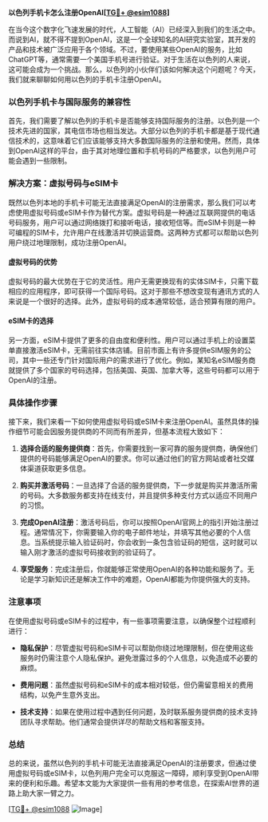 **以色列手机卡怎么注册OpenAI[[TG💪+ @esim1088](https://t.me/s/esim1088)]**

在当今这个数字化飞速发展的时代，人工智能（AI）已经深入到我们的生活之中。而说到AI，就不得不提到OpenAI，这是一个全球知名的AI研究实验室，其开发的产品和技术被广泛应用于各个领域。不过，要使用某些OpenAI的服务，比如ChatGPT等，通常需要一个美国手机号进行验证。对于生活在以色列的人来说，这可能会成为一个挑战。那么，以色列的小伙伴们该如何解决这个问题呢？今天，我们就来聊聊如何用以色列的手机卡注册OpenAI。

### 以色列手机卡与国际服务的兼容性

首先，我们需要了解以色列的手机卡是否能够支持国际服务的注册。以色列是一个技术先进的国家，其电信市场也相当发达。大部分以色列的手机卡都是基于现代通信技术的，这意味着它们应该能够支持大多数国际服务的注册和使用。然而，具体到OpenAI这样的平台，由于其对地理位置和手机号码的严格要求，以色列用户可能会遇到一些限制。

### 解决方案：虚拟号码与eSIM卡

既然以色列本地的手机卡可能无法直接满足OpenAI的注册需求，那么我们可以考虑使用虚拟号码或eSIM卡作为替代方案。虚拟号码是一种通过互联网提供的电话号码服务，用户可以通过网络拨打和接听电话，接收短信等。而eSIM卡则是一种可编程的SIM卡，允许用户在线激活并切换运营商。这两种方式都可以帮助以色列用户绕过地理限制，成功注册OpenAI。

#### 虚拟号码的优势

虚拟号码的最大优势在于它的灵活性。用户无需更换现有的实体SIM卡，只需下载相应的应用程序，即可获得一个国际号码。这对于那些不想改变现有通讯方式的人来说是一个很好的选择。此外，虚拟号码的成本通常较低，适合预算有限的用户。

#### eSIM卡的选择

另一方面，eSIM卡提供了更多的自由度和便利性。用户可以通过手机上的设置菜单直接激活eSIM卡，无需前往实体店铺。目前市面上有许多提供eSIM服务的公司，其中一些还专门针对国际用户的需求进行了优化。例如，某知名eSIM服务商就提供了多个国家的号码选择，包括美国、英国、加拿大等，这些号码都可以用于OpenAI的注册。

### 具体操作步骤

接下来，我们来看一下如何使用虚拟号码或eSIM卡来注册OpenAI。虽然具体的操作细节可能会因服务提供商的不同而有所差异，但基本流程大致如下：

1. **选择合适的服务提供商**：首先，你需要找到一家可靠的服务提供商，确保他们提供的号码能够满足OpenAI的要求。你可以通过他们的官方网站或者社交媒体渠道获取更多信息。

2. **购买并激活号码**：一旦选择了合适的服务提供商，下一步就是购买并激活所需的号码。大多数服务都支持在线支付，并且提供多种支付方式以适应不同用户的习惯。

3. **完成OpenAI注册**：激活号码后，你可以按照OpenAI官网上的指引开始注册过程。通常情况下，你需要输入你的电子邮件地址，并填写其他必要的个人信息。当系统提示输入验证码时，你会收到一条包含验证码的短信，这时就可以输入刚才激活的虚拟号码接收到的验证码了。

4. **享受服务**：完成注册后，你就能够正常使用OpenAI的各种功能和服务了。无论是学习新知识还是解决工作中的难题，OpenAI都能为你提供强大的支持。

### 注意事项

在使用虚拟号码或eSIM卡的过程中，有一些事项需要注意，以确保整个过程顺利进行：

- **隐私保护**：尽管虚拟号码和eSIM卡可以帮助你绕过地理限制，但在使用这些服务时仍需注意个人隐私保护。避免泄露过多的个人信息，以免造成不必要的麻烦。
  
- **费用问题**：虽然虚拟号码和eSIM卡的成本相对较低，但仍需留意相关的费用结构，以免产生意外支出。

- **技术支持**：如果在使用过程中遇到任何问题，及时联系服务提供商的技术支持团队寻求帮助。他们通常会提供详尽的帮助文档和客服支持。

### 总结

总的来说，虽然以色列的手机卡可能无法直接满足OpenAI的注册要求，但通过使用虚拟号码或eSIM卡，以色列用户完全可以克服这一障碍，顺利享受到OpenAI带来的便利和乐趣。希望本文能为大家提供一些有用的参考信息，在探索AI世界的道路上助大家一臂之力。

[[TG💪+ @esim1088](https://t.me/s/esim1088) ![Image](https://i.postimg.cc/4NQfJmqS/Snipaste-2025-05-13-00-14-12.png)]